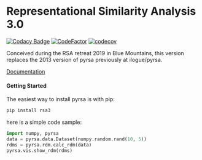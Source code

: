 # Representational Similarity Analysis 3.0

[![Codacy Badge](https://app.codacy.com/project/badge/Grade/626ca9ec9f75485a9f73783c02710b1f)](https://www.codacy.com/gh/rsagroup/pyrsa?utm_source=github.com&amp;utm_medium=referral&amp;utm_content=rsagroup/pyrsa&amp;utm_campaign=Badge_Grade)
[![CodeFactor](https://www.codefactor.io/repository/github/rsagroup/pyrsa/badge)](https://www.codefactor.io/repository/github/rsagroup/pyrsa)
[![codecov](https://codecov.io/gh/rsagroup/pyrsa/branch/master/graph/badge.svg)](https://codecov.io/gh/rsagroup/pyrsa)

Conceived during the RSA retreat 2019 in Blue Mountains,
this version replaces the 2013 version of pyrsa previously at ilogue/pyrsa.

[Documentation](https://rsa3.readthedocs.io/)


#### Getting Started

The easiest way to install pyrsa is with pip:

```sh
pip install rsa3
```

here is a simple code sample:

```python
import numpy, pyrsa
data = pyrsa.data.Dataset(numpy.random.rand(10, 5))
rdms = pyrsa.rdm.calc_rdm(data)
pyrsa.vis.show_rdm(rdms)
```